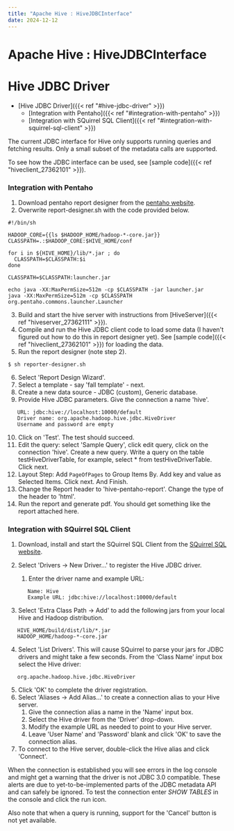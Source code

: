 ```yaml
---
title: "Apache Hive : HiveJDBCInterface"
date: 2024-12-12
---
```


# Apache Hive : HiveJDBCInterface

# Hive JDBC Driver

* [Hive JDBC Driver]({{< ref "#hive-jdbc-driver" >}})
	+ [Integration with Pentaho]({{< ref "#integration-with-pentaho" >}})
	+ [Integration with SQuirrel SQL Client]({{< ref "#integration-with-squirrel-sql-client" >}})

The current JDBC interface for Hive only supports running queries and fetching results. Only a small subset of the metadata calls are supported.

To see how the JDBC interface can be used, see [sample code]({{< ref "hiveclient_27362101" >}}).

### Integration with Pentaho

1. Download pentaho report designer from the [pentaho website](http://sourceforge.net/project/showfiles.php?group_id=140317&package_id=192362).
2. Overwrite report-designer.sh with the code provided below.

```
#!/bin/sh

HADOOP_CORE={{ls $HADOOP_HOME/hadoop-*-core.jar}}
CLASSPATH=.:$HADOOP_CORE:$HIVE_HOME/conf

for i in ${HIVE_HOME}/lib/*.jar ; do
  CLASSPATH=$CLASSPATH:$i
done

CLASSPATH=$CLASSPATH:launcher.jar

echo java -XX:MaxPermSize=512m -cp $CLASSPATH -jar launcher.jar
java -XX:MaxPermSize=512m -cp $CLASSPATH org.pentaho.commons.launcher.Launcher

```
3. Build and start the hive server with instructions from [HiveServer]({{< ref "hiveserver_27362111" >}}).
4. Compile and run the Hive JDBC client code to load some data (I haven't figured out how to do this in report designer yet). See [sample code]({{< ref "hiveclient_27362101" >}}) for loading the data.
5. Run the report designer (note step 2).

```
$ sh reporter-designer.sh

```
6. Select 'Report Design Wizard'.
7. Select a template - say 'fall template' - next.
8. Create a new data source - JDBC (custom), Generic database.
9. Provide Hive JDBC parameters. Give the connection a name 'hive'.

```
   URL: jdbc:hive://localhost:10000/default
   Driver name: org.apache.hadoop.hive.jdbc.HiveDriver
   Username and password are empty

```
10. Click on 'Test'. The test should succeed.
11. Edit the query: select 'Sample Query', click edit query, click on the connection 'hive'. Create a new query. Write a query on the table testHiveDriverTable, for example, select * from testHiveDriverTable. Click next.
12. Layout Step: Add `PageOfPages` to Group Items By. Add key and value as Selected Items. Click next. And Finish.
13. Change the Report header to 'hive-pentaho-report'. Change the type of the header to 'html'.
14. Run the report and generate pdf. You should get something like the report attached here.

### Integration with SQuirrel SQL Client

1. Download, install and start the SQuirrel SQL Client from the [SQuirrel SQL website](http://squirrel-sql.sourceforge.net/).
2. Select 'Drivers -> New Driver...' to register the Hive JDBC driver.
	1. Enter the driver name and example URL:
	
	
	
	```
	   Name: Hive
	   Example URL: jdbc:hive://localhost:10000/default
	
	```
3. Select 'Extra Class Path -> Add' to add the following jars from your local Hive and Hadoop distribution.

```
   HIVE_HOME/build/dist/lib/*.jar
   HADOOP_HOME/hadoop-*-core.jar
```
4. Select 'List Drivers'. This will cause SQuirrel to parse your jars for JDBC drivers and might take a few seconds. From the 'Class Name' input box select the Hive driver:

```
   org.apache.hadoop.hive.jdbc.HiveDriver
```
5. Click 'OK' to complete the driver registration.
6. Select 'Aliases -> Add Alias...' to create a connection alias to your Hive server.
	1. Give the connection alias a name in the 'Name' input box.
	2. Select the Hive driver from the 'Driver' drop-down.
	3. Modify the example URL as needed to point to your Hive server.
	4. Leave 'User Name' and 'Password' blank and click 'OK' to save the connection alias.
7. To connect to the Hive server, double-click the Hive alias and click 'Connect'.

When the connection is established you will see errors in the log console and might get a warning that the driver is not JDBC 3.0 compatible. These alerts are due to yet-to-be-implemented parts of the JDBC metadata API and can safely be ignored. To test the connection enter *SHOW TABLES* in the console and click the run icon.

Also note that when a query is running, support for the 'Cancel' button is not yet available.

 

 

